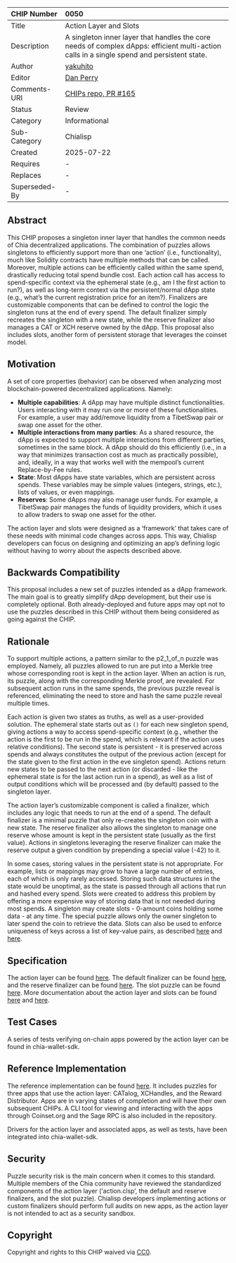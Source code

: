CHIP Number   | 0050
:-------------|:----
Title         | Action Layer and Slots
Description   | A singleton inner layer that handles the core needs of complex dApps: efficient multi-action calls in a single spend and persistent state.
Author        | [yakuhito](https://github.com/Yakuhito)
Editor        | [Dan Perry](https://github.com/danieljperry)
Comments-URI  | [CHIPs repo, PR #165](https://github.com/Chia-Network/chips/pull/165)
Status        | Review
Category      | Informational
Sub-Category  | Chialisp
Created       | 2025-07-22
Requires      | -
Replaces      | -
Superseded-By | -

## Abstract
This CHIP proposes a singleton inner layer that handles the common needs of Chia decentralized applications. The combination of puzzles allows singletons to efficiently support more than one ‘action’ (i.e., functionality), much like Solidity contracts have multiple methods that can be called. Moreover, multiple actions can be efficiently called within the same spend, drastically reducing total spend bundle cost. Each action call has access to spend-specific context via the ephemeral state (e.g., am I the first action to run?), as well as long-term context via the persistent/normal dApp state (e.g., what’s the current registration price for an item?). Finalizers are customizable components that can be defined to control the logic the singleton runs at the end of every spend. The default finalizer simply recreates the singleton with a new state, while the reserve finalizer also manages a CAT or XCH reserve owned by the dApp. This proposal also includes slots, another form of persistent storage that leverages the coinset model.

## Motivation
A set of core properties (behavior) can be observed when analyzing most blockchain-powered decentralized applications. Namely:
 * **Multiple capabilities**: A dApp may have multiple distinct functionalities. Users interacting with it may run one or more of these functionalities. For example, a user may add/remove liquidity from a TibetSwap pair or swap one asset for the other.
 * **Multiple interactions from many parties**: As a shared resource, the dApp is expected to support multiple interactions from different parties, sometimes in the same block. A dApp should do this efficiently (i.e., in a way that minimizes transaction cost as much as practically possible), and, ideally, in a way that works well with the mempool’s current Replace-by-Fee rules.
 * **State**: Most dApps have state variables, which are persistent across spends. These variables may be simple values (integers, strings, etc.), lists of values, or even mappings.
 * **Reserves**: Some dApps may also manage user funds. For example, a TibetSwap pair manages the funds of liquidity providers, which it uses to allow traders to swap one asset for the other.

The action layer and slots were designed as a ‘framework’ that takes care of these needs with minimal code changes across apps. This way, Chialisp developers can focus on designing and optimizing an app’s defining logic without having to worry about the aspects described above.


## Backwards Compatibility
This proposal includes a new set of puzzles intended as a dApp framework. The main goal is to greatly simplify dApp development, but their use is completely optional. Both already-deployed and future apps may opt not to use the puzzles described in this CHIP without them being considered as going against the CHIP.

## Rationale
To support multiple actions, a pattern similar to the p2_1_of_n puzzle was employed. Namely, all puzzles allowed to run are put into a Merkle tree whose corresponding root is kept in the action layer. When an action is run, its puzzle, along with the corresponding Merkle proof, are revealed. For subsequent action runs in the same spends, the previous puzzle reveal is referenced, eliminating the need to store and hash the same puzzle reveal multiple times.

Each action is given two states as truths, as well as a user-provided solution. The ephemeral state starts out as `()` for each new singleton spend, giving actions a way to access spend-specific context (e.g., whether the action is the first to be run in the spend, which is relevant if the action uses relative conditions). The second state is persistent - it is preserved across spends and always constitutes the output of the previous action (except for the state given to the first action in the eve singleton spend). Actions return new states to be passed to the next action (or discarded - like the ephemeral state is for the last action run in a spend), as well as a list of output conditions which will be processed and (by default) passed to the singleton layer.

The action layer’s customizable component is called a finalizer, which includes any logic that needs to run at the end of a spend. The default finalizer is a minimal puzzle that only re-creates the singleton coin with a new state. The reserve finalizer also allows the singleton to manage one reserve whose amount is kept in the persistent state (usually as the first value). Actions in singletons leveraging the reserve finalizer can make the reserve output a given condition by prepending a special value (-42) to it.

In some cases, storing values in the persistent state is not appropriate. For example, lists or mappings may grow to have a large number of entries, each of which is only rarely accessed. Storing such data structures in the state would be unoptimal, as the state is passed through all actions that run and hashed every spend. Slots were created to address this problem by offering a more expensive way of storing data that is not needed during most spends. A singleton may create slots - 0-amount coins holding some data - at any time. The special puzzle allows only the owner singleton to later spend the coin to retrieve the data. Slots can also be used to enforce uniqueness of keys across a list of key-value pairs, as described [here](https://blog.fireacademy.io/p/uniqueness-on-chain) and [here](https://blog.fireacademy.io/p/solving-the-problem-of-uniqueness).

## Specification
The action layer can be found [here](https://github.com/Yakuhito/slot-machine/blob/master/puzzles/singleton/action.clsp). The default finalizer can be found [here](https://github.com/Yakuhito/slot-machine/blob/master/puzzles/singleton/finalizer.clsp), and the reserve finalizer can be found [here](https://github.com/Yakuhito/slot-machine/blob/master/puzzles/singleton/reserve_finalizer.clsp). The slot puzzle can be found [here](https://github.com/Yakuhito/slot-machine/blob/master/puzzles/singleton/slot.clsp). More documentation about the action layer and slots can be found [here](https://docs.catalog.cat/technical-manual/action-layer) and [here](https://docs.catalog.cat/technical-manual/slots).


## Test Cases
A series of tests verifying on-chain apps powered by the action layer can be found in chia-wallet-sdk.

## Reference Implementation
The reference implementation can be found [here](https://github.com/Yakuhito/slot-machine). It includes puzzles for three apps that use the action layer: CATalog, XCHandles, and the Reward Distributor. Apps are in varying states of completion and will have their own subsequent CHIPs. A CLI tool for viewing and interacting with the apps through Coinset.org and the Sage RPC is also included in the repository.

Drivers for the action layer and associated apps, as well as tests, have been integrated into chia-wallet-sdk.


## Security
Puzzle security risk is the main concern when it comes to this standard. Multiple members of the Chia community have reviewed the standardized components of the action layer (‘action.clsp’, the default and reserve finalizers, and the slot puzzle). Chialisp developers implementing actions or custom finalizers should perform full audits on new apps, as the action layer is not intended to act as a security sandbox.

## Copyright
Copyright and rights to this CHIP waived via [CC0](https://creativecommons.org/publicdomain/zero/1.0/).
